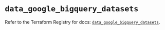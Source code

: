 # `data_google_bigquery_datasets`

Refer to the Terraform Registry for docs: [`data_google_bigquery_datasets`](https://registry.terraform.io/providers/hashicorp/google-beta/6.40.0/docs/data-sources/google_bigquery_datasets).
